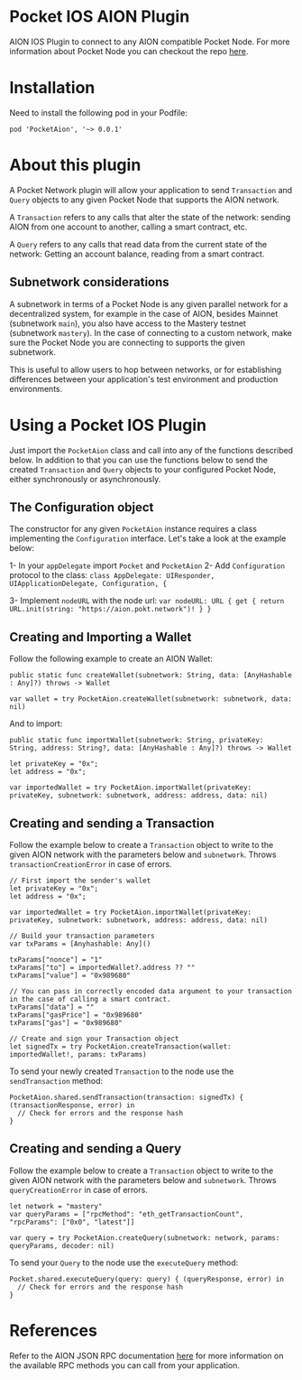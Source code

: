 # Pocket IOS AION Plugin
AION IOS Plugin to connect to any AION compatible Pocket Node. 
For more information about Pocket Node you can checkout the repo [here](https://github.com/pokt-network/pocket-node).

# Installation
Need to install the following pod in your Podfile:

`pod 'PocketAion', '~> 0.0.1'`

# About this plugin
A Pocket Network plugin will allow your application to send `Transaction` and `Query` objects to any given Pocket Node
that supports the AION network.

A `Transaction` refers to any calls that alter the state of the network: sending AION from one account to another, calling a smart contract, etc.

A `Query` refers to any calls that read data from the current state of the network: Getting an account balance, reading from a smart contract.

## Subnetwork considerations
A subnetwork in terms of a Pocket Node is any given parallel network for a decentralized system, for example
in the case of AION, besides Mainnet (subnetwork `main`), you also have access to the Mastery testnet (subnetwork `mastery`). 
In the case of connecting to a custom network, make sure the Pocket Node you are connecting to supports the given subnetwork.

This is useful to allow users to hop between networks, or for establishing differences between your application's 
test environment and production environments.

# Using a Pocket IOS Plugin
Just import the `PocketAion` class and call into any of the functions described below. In addition to that you can use
the functions below to send the created `Transaction` and `Query` objects to your configured Pocket Node, either synchronously or asynchronously.

## The Configuration object
The constructor for any given `PocketAion` instance requires a class implementing the `Configuration` interface. 
Let's take a look at the example below:

1- In your `appDelegate` import `Pocket` and `PocketAion`
2- Add `Configuration` protocol to the class:
    `class AppDelegate: UIResponder, UIApplicationDelegate, Configuration, {`

3- Implement `nodeURL` with the node url:
   `var nodeURL: URL {
        get {
            return URL.init(string: "https://aion.pokt.network")!
        }
    }`

## Creating and Importing a Wallet
Follow the following example to create an AION Wallet:

`public static func createWallet(subnetwork: String, data: [AnyHashable : Any]?) throws -> Wallet`

```
var wallet = try PocketAion.createWallet(subnetwork: subnetwork, data: nil)
```

And to import:

`public static func importWallet(subnetwork: String, privateKey: String, address: String?, data: [AnyHashable : Any]?) throws -> Wallet`

```
let privateKey = "0x";
let address = "0x";

var importedWallet = try PocketAion.importWallet(privateKey: privateKey, subnetwork: subnetwork, address: address, data: nil)
```

## Creating and sending a Transaction
Follow the example below to create a `Transaction` object to write to the given AION network with the parameters below and `subnetwork`. 
Throws `transactionCreationError` in case of errors.

```
// First import the sender's wallet
let privateKey = "0x";
let address = "0x";

var importedWallet = try PocketAion.importWallet(privateKey: privateKey, subnetwork: subnetwork, address: address, data: nil)

// Build your transaction parameters
var txParams = [Anyhashable: Any]()

txParams["nonce"] = "1"
txParams["to"] = importedWallet?.address ?? ""
txParams["value"] = "0x989680"

// You can pass in correctly encoded data argument to your transaction in the case of calling a smart contract.
txParams["data"] = ""
txParams["gasPrice"] = "0x989680"
txParams["gas"] = "0x989680"

// Create and sign your Transaction object
let signedTx = try PocketAion.createTransaction(wallet: importedWallet!, params: txParams)
```

To send your newly created `Transaction` to the node use the `sendTransaction` method:

```
PocketAion.shared.sendTransaction(transaction: signedTx) { (transactionResponse, error) in
  // Check for errors and the response hash
}
```

## Creating and sending a Query
Follow the example below to create a `Transaction` object to write to the given AION network with the parameters below and `subnetwork`. 
Throws `queryCreationError` in case of errors.

```
let network = "mastery"
var queryParams = ["rpcMethod": "eth_getTransactionCount", "rpcParams": ["0x0", "latest"]]

var query = try PocketAion.createQuery(subnetwork: network, params: queryParams, decoder: nil)
```

To send your `Query` to the node use the `executeQuery` method:

```
Pocket.shared.executeQuery(query: query) { (queryResponse, error) in
  // Check for errors and the response hash
}
```

# References
Refer to the AION JSON RPC documentation [here](https://github.com/aionnetwork/aion/wiki/JSON-RPC-API-Docs) for more information on the available RPC methods you can call from your application.

